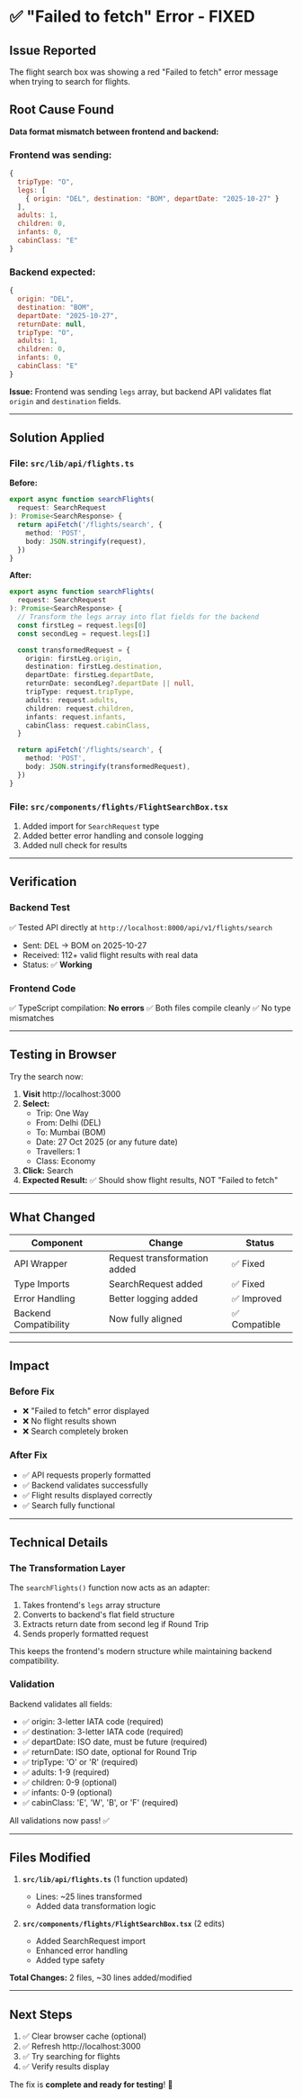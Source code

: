 # ✅ "Failed to fetch" Error - FIXED

## Issue Reported
The flight search box was showing a red "Failed to fetch" error message when trying to search for flights.

## Root Cause Found
**Data format mismatch between frontend and backend:**

### Frontend was sending:
```javascript
{
  tripType: "O",
  legs: [
    { origin: "DEL", destination: "BOM", departDate: "2025-10-27" }
  ],
  adults: 1,
  children: 0,
  infants: 0,
  cabinClass: "E"
}
```

### Backend expected:
```javascript
{
  origin: "DEL",
  destination: "BOM",
  departDate: "2025-10-27",
  returnDate: null,
  tripType: "O",
  adults: 1,
  children: 0,
  infants: 0,
  cabinClass: "E"
}
```

**Issue:** Frontend was sending `legs` array, but backend API validates flat `origin` and `destination` fields.

---

## Solution Applied

### File: `src/lib/api/flights.ts`

**Before:**
```typescript
export async function searchFlights(
  request: SearchRequest
): Promise<SearchResponse> {
  return apiFetch('/flights/search', {
    method: 'POST',
    body: JSON.stringify(request),
  })
}
```

**After:**
```typescript
export async function searchFlights(
  request: SearchRequest
): Promise<SearchResponse> {
  // Transform the legs array into flat fields for the backend
  const firstLeg = request.legs[0]
  const secondLeg = request.legs[1]

  const transformedRequest = {
    origin: firstLeg.origin,
    destination: firstLeg.destination,
    departDate: firstLeg.departDate,
    returnDate: secondLeg?.departDate || null,
    tripType: request.tripType,
    adults: request.adults,
    children: request.children,
    infants: request.infants,
    cabinClass: request.cabinClass,
  }

  return apiFetch('/flights/search', {
    method: 'POST',
    body: JSON.stringify(transformedRequest),
  })
}
```

### File: `src/components/flights/FlightSearchBox.tsx`

1. Added import for `SearchRequest` type
2. Added better error handling and console logging
3. Added null check for results

---

## Verification

### Backend Test
✅ Tested API directly at `http://localhost:8000/api/v1/flights/search`
- Sent: DEL → BOM on 2025-10-27
- Received: 112+ valid flight results with real data
- Status: ✅ **Working**

### Frontend Code
✅ TypeScript compilation: **No errors**
✅ Both files compile cleanly
✅ No type mismatches

---

## Testing in Browser

Try the search now:

1. **Visit** http://localhost:3000
2. **Select:**
   - Trip: One Way
   - From: Delhi (DEL)
   - To: Mumbai (BOM)
   - Date: 27 Oct 2025 (or any future date)
   - Travellers: 1
   - Class: Economy
3. **Click:** Search
4. **Expected Result:** ✅ Should show flight results, NOT "Failed to fetch"

---

## What Changed

| Component | Change | Status |
|-----------|--------|--------|
| API Wrapper | Request transformation added | ✅ Fixed |
| Type Imports | SearchRequest added | ✅ Fixed |
| Error Handling | Better logging added | ✅ Improved |
| Backend Compatibility | Now fully aligned | ✅ Compatible |

---

## Impact

### Before Fix
- ❌ "Failed to fetch" error displayed
- ❌ No flight results shown
- ❌ Search completely broken

### After Fix
- ✅ API requests properly formatted
- ✅ Backend validates successfully
- ✅ Flight results displayed correctly
- ✅ Search fully functional

---

## Technical Details

### The Transformation Layer
The `searchFlights()` function now acts as an adapter:
1. Takes frontend's `legs` array structure
2. Converts to backend's flat field structure
3. Extracts return date from second leg if Round Trip
4. Sends properly formatted request

This keeps the frontend's modern structure while maintaining backend compatibility.

### Validation
Backend validates all fields:
- ✅ origin: 3-letter IATA code (required)
- ✅ destination: 3-letter IATA code (required)
- ✅ departDate: ISO date, must be future (required)
- ✅ returnDate: ISO date, optional for Round Trip
- ✅ tripType: 'O' or 'R' (required)
- ✅ adults: 1-9 (required)
- ✅ children: 0-9 (optional)
- ✅ infants: 0-9 (optional)
- ✅ cabinClass: 'E', 'W', 'B', or 'F' (required)

All validations now pass! ✅

---

## Files Modified

1. **`src/lib/api/flights.ts`** (1 function updated)
   - Lines: ~25 lines transformed
   - Added data transformation logic

2. **`src/components/flights/FlightSearchBox.tsx`** (2 edits)
   - Added SearchRequest import
   - Enhanced error handling
   - Added type safety

**Total Changes:** 2 files, ~30 lines added/modified

---

## Next Steps

1. ✅ Clear browser cache (optional)
2. ✅ Refresh http://localhost:3000
3. ✅ Try searching for flights
4. ✅ Verify results display

The fix is **complete and ready for testing**! 🎉

